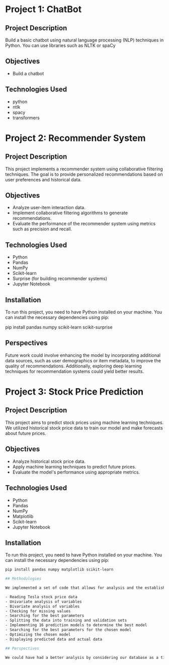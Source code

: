 # Project 1: ChatBot

## Project Description

Build a basic chatbot using natural language processing (NLP) techniques in Python. You can use libraries such as NLTK or spaCy

## Objectives 

- Build a chatbot

## Technologies Used 

- python
- ntlk
- spacy
- transformers

# Project 2: Recommender System

## Project Description

This project implements a recommender system using collaborative filtering techniques. The goal is to provide personalized recommendations based on user preferences and historical data.

## Objectives

- Analyze user-item interaction data.
- Implement collaborative filtering algorithms to generate recommendations.
- Evaluate the performance of the recommender system using metrics such as precision and recall.

## Technologies Used

- Python
- Pandas
- NumPy
- Scikit-learn
- Surprise (for building recommender systems)
- Jupyter Notebook

## Installation 

To run this project, you need to have Python installed on your machine. You can install the necessary dependencies using pip:

pip install pandas numpy scikit-learn scikit-surprise

## Perspectives 

Future work could involve enhancing the model by incorporating additional data sources, such as user demographics or item metadata, to improve the quality of recommendations. Additionally, exploring deep learning techniques for recommendation systems could yield better results.

# Project 3: Stock Price Prediction

## Project Description

This project aims to predict stock prices using machine learning techniques. We utilized historical stock price data to train our model and make forecasts about future prices.

## Objectives

- Analyze historical stock price data.
- Apply machine learning techniques to predict future prices.
- Evaluate the model's performance using appropriate metrics.

## Technologies Used

- Python
- Pandas
- NumPy
- Matplotlib
- Scikit-learn
- Jupyter Notebook

## Installation

To run this project, you need to have Python installed on your machine. You can install the necessary dependencies using pip:

```bash
pip install pandas numpy matplotlib scikit-learn

## Methodologies

We implemented a set of code that allows for analysis and the establishment of a prediction model:

- Reading Tesla stock price data
- Univariate analysis of variables
- Bivariate analysis of variables
- Checking for missing values
- Searching for the best parameters
- Splitting the data into training and validation sets
- Implementing 16 prediction models to determine the best model
- Searching for the best parameters for the chosen model
- Optimizing the chosen model
- Displaying predicted data and actual data

## Perspectives

We could have had a better analysis by considering our database as a time series, which would have helped in achieving better insights.
